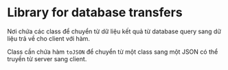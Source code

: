 # Library for database transfers

Nơi chứa các class để chuyển từ dữ liệu kết quả từ database query sang dữ liệu trả về cho client với hàm.

Class cần chứa hàm `toJSON` để chuyển từ một class sang một JSON có thể truyền từ server sang client.